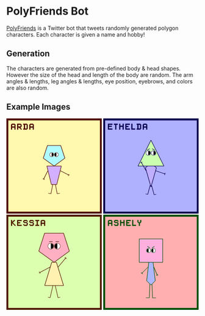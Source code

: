 # PolyFriends Bot
[PolyFriends](https://twitter.com/PolyFriendsBot) is a Twitter bot that tweets randomly generated polygon characters. Each character is given a name and hobby!

## Generation
The characters are generated from pre-defined body & head shapes. However the size of the head and length of the body are random. The arm angles & lengths, leg angles & lengths, eye position, eyebrows, and colors are also random.

## Example Images
<p>
    <img src="Examples/Image1.png" width="250"/>
    <img src="Examples/Image2.png" width="250"/>
    <img src="Examples/Image3.png" width="250"/>
    <img src="Examples/Image4.png" width="250"/>
</p>